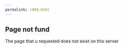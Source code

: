 ```yaml
---
permalink: /404.html
---
```


## Page not fund

The page that u requested does not exist on this server
